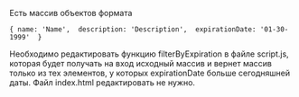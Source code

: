 Есть массив объектов формата

`{
  name: 'Name', 
  description: 'Description', 
  expirationDate: '01-30-1999' 
}`

Необходимо редактировать функцию filterByExpiration в файле script.js, которая будет получать на вход исходный массив и вернет массив только из тех элементов, у которых expirationDate больше сегодняшней даты. Файл index.html редактировать не нужно.

